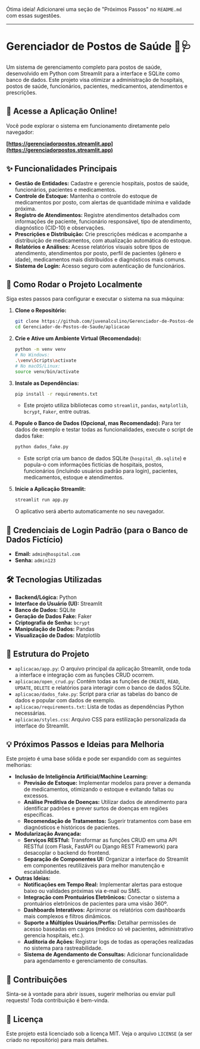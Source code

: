Ótima ideia\! Adicionarei uma seção de "Próximos Passos" no `README.md` com essas sugestões.

-----

# Gerenciador de Postos de Saúde 🏥🩺

Um sistema de gerenciamento completo para postos de saúde, desenvolvido em Python com Streamlit para a interface e SQLite como banco de dados. Este projeto visa otimizar a administração de hospitais, postos de saúde, funcionários, pacientes, medicamentos, atendimentos e prescrições.

## 🔗 Acesse a Aplicação Online\!

Você pode explorar o sistema em funcionamento diretamente pelo navegador:

**[https://gerenciadorpostos.streamlit.app](https://gerenciadorpostos.streamlit.app)**

## ✨ Funcionalidades Principais

  * **Gestão de Entidades:** Cadastre e gerencie hospitais, postos de saúde, funcionários, pacientes e medicamentos.
  * **Controle de Estoque:** Mantenha o controle do estoque de medicamentos por posto, com alertas de quantidade mínima e validade próxima.
  * **Registro de Atendimentos:** Registre atendimentos detalhados com informações de paciente, funcionário responsável, tipo de atendimento, diagnóstico (CID-10) e observações.
  * **Prescrições e Distribuição:** Crie prescrições médicas e acompanhe a distribuição de medicamentos, com atualização automática do estoque.
  * **Relatórios e Análises:** Acesse relatórios visuais sobre tipos de atendimento, atendimentos por posto, perfil de pacientes (gênero e idade), medicamentos mais distribuídos e diagnósticos mais comuns.
  * **Sistema de Login:** Acesso seguro com autenticação de funcionários.

## 🚀 Como Rodar o Projeto Localmente

Siga estes passos para configurar e executar o sistema na sua máquina:

1.  **Clone o Repositório:**

    ```bash
    git clone https://github.com/juvenalculino/Gerenciador-de-Postos-de-Saude.git
    cd Gerenciador-de-Postos-de-Saude/aplicacao
    ```

2.  **Crie e Ative um Ambiente Virtual (Recomendado):**

    ```bash
    python -m venv venv
    # No Windows:
    .\venv\Scripts\activate
    # No macOS/Linux:
    source venv/bin/activate
    ```

3.  **Instale as Dependências:**

    ```bash
    pip install -r requirements.txt
    ```

      * Este projeto utiliza bibliotecas como `streamlit`, `pandas`, `matplotlib`, `bcrypt`, `Faker`, entre outras.

4.  **Popule o Banco de Dados (Opcional, mas Recomendado):**
    Para ter dados de exemplo e testar todas as funcionalidades, execute o script de dados fake:

    ```bash
    python dados_fake.py
    ```

      * Este script cria um banco de dados SQLite (`hospital_db.sqlite`) e popula-o com informações fictícias de hospitais, postos, funcionários (incluindo usuários padrão para login), pacientes, medicamentos, estoque e atendimentos.

5.  **Inicie a Aplicação Streamlit:**

    ```bash
    streamlit run app.py
    ```

    O aplicativo será aberto automaticamente no seu navegador.

## 🔑 Credenciais de Login Padrão (para o Banco de Dados Fictício)

  * **Email:** `admin@hospital.com`
  * **Senha:** `admin123`

## 🛠️ Tecnologias Utilizadas

  * **Backend/Lógica:** Python
  * **Interface do Usuário (UI):** Streamlit
  * **Banco de Dados:** SQLite
  * **Geração de Dados Fake:** Faker
  * **Criptografia de Senha:** `bcrypt`
  * **Manipulação de Dados:** Pandas
  * **Visualização de Dados:** Matplotlib

## 📁 Estrutura do Projeto

  * `aplicacao/app.py`: O arquivo principal da aplicação Streamlit, onde toda a interface e integração com as funções CRUD ocorrem.
  * `aplicacao/open_crud.py`: Contém todas as funções de `CREATE`, `READ`, `UPDATE`, `DELETE` e relatórios para interagir com o banco de dados SQLite.
  * `aplicacao/dados_fake.py`: Script para criar as tabelas do banco de dados e popular com dados de exemplo.
  * `aplicacao/requirements.txt`: Lista de todas as dependências Python necessárias.
  * `aplicacao/styles.css`: Arquivo CSS para estilização personalizada da interface do Streamlit.

## 💡 Próximos Passos e Ideias para Melhoria

Este projeto é uma base sólida e pode ser expandido com as seguintes melhorias:

  * **Inclusão de Inteligência Artificial/Machine Learning:**
      * **Previsão de Estoque:** Implementar modelos para prever a demanda de medicamentos, otimizando o estoque e evitando faltas ou excessos.
      * **Análise Preditiva de Doenças:** Utilizar dados de atendimento para identificar padrões e prever surtos de doenças em regiões específicas.
      * **Recomendação de Tratamentos:** Sugerir tratamentos com base em diagnósticos e históricos de pacientes.
  * **Modularização Avançada:**
      * **Serviços RESTful:** Transformar as funções CRUD em uma API RESTful (com Flask, FastAPI ou Django REST Framework) para desacoplar o backend do frontend.
      * **Separação de Componentes UI:** Organizar a interface do Streamlit em componentes reutilizáveis para melhor manutenção e escalabilidade.
  * **Outras Ideias:**
      * **Notificações em Tempo Real:** Implementar alertas para estoque baixo ou validades próximas via e-mail ou SMS.
      * **Integração com Prontuários Eletrônicos:** Conectar o sistema a prontuários eletrônicos de pacientes para uma visão 360º.
      * **Dashboards Interativos:** Aprimorar os relatórios com dashboards mais complexos e filtros dinâmicos.
      * **Suporte a Múltiplos Usuários/Perfis:** Detalhar permissões de acesso baseadas em cargos (médico só vê pacientes, administrativo gerencia hospitais, etc.).
      * **Auditoria de Ações:** Registrar logs de todas as operações realizadas no sistema para rastreabilidade.
      * **Sistema de Agendamento de Consultas:** Adicionar funcionalidade para agendamento e gerenciamento de consultas.

## 🤝 Contribuições

Sinta-se à vontade para abrir issues, sugerir melhorias ou enviar pull requests\! Toda contribuição é bem-vinda.

## 📄 Licença

Este projeto está licenciado sob a licença MIT. Veja o arquivo `LICENSE` (a ser criado no repositório) para mais detalhes.
